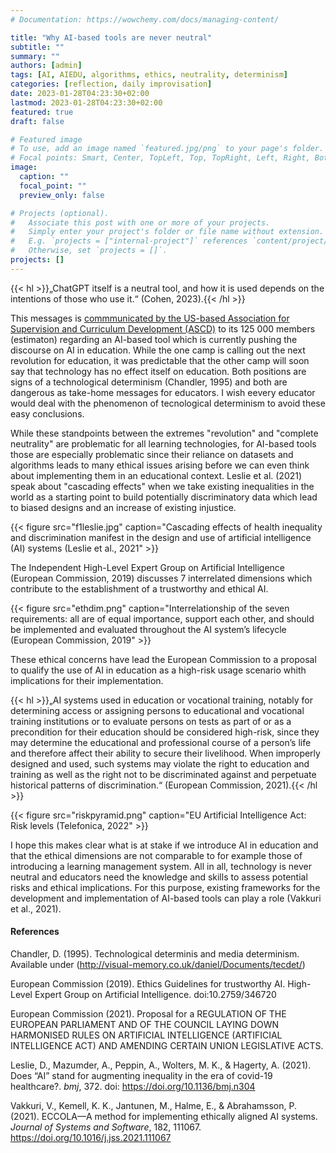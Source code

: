 ```yaml
---
# Documentation: https://wowchemy.com/docs/managing-content/

title: "Why AI-based tools are never neutral"
subtitle: ""
summary: ""
authors: [admin]
tags: [AI, AIEDU, algorithms, ethics, neutrality, determinism]
categories: [reflection, daily improvisation]
date: 2023-01-28T04:23:30+02:00
lastmod: 2023-01-28T04:23:30+02:00
featured: true
draft: false

# Featured image
# To use, add an image named `featured.jpg/png` to your page's folder.
# Focal points: Smart, Center, TopLeft, Top, TopRight, Left, Right, BottomLeft, Bottom, BottomRight.
image:
  caption: ""
  focal_point: ""
  preview_only: false

# Projects (optional).
#   Associate this post with one or more of your projects.
#   Simply enter your project's folder or file name without extension.
#   E.g. `projects = ["internal-project"]` references `content/project/deep-learning/index.md`.
#   Otherwise, set `projects = []`.
projects: []
---
```

{{< hl >}}„ChatGPT itself is a neutral tool, and how it is used depends on the intentions of those who use it.“ (Cohen, 2023).{{< /hl >}}

This messages is [commmunicated by the US-based Association for Supervision and Curriculum Development (ASCD)](https://www.ascd.org/blogs/leveraging-chatgpt-practical-ideas-for-educators?_hsmi=243344900&_hsenc=p2ANqtz--I4kXASSGaxKQPhcZQsmagIFUSRiRkXKSqD4SYogVszau1nZvF7cBbl2ouwIJb-7N7ggaOcK8HVIQK8gxQK8MwsUT_yw) to its 125 000 members (estimaton) regarding an AI-based tool which is currently pushing the discourse on AI in education. While the one camp is calling out the next revolution for education, it was predictable that the other camp will soon say that technology has no effect itself on education. Both positions are signs of a technological determinism (Chandler, 1995) and both are dangerous as take-home messages for educators. I wish eevery educator would deal with the phenomenon of tecnological determinism to avoid these easy conclusions.

While these standpoints between the extremes "revolution" and "complete neutrality" are problematic for all learning technologies, for AI-based tools those are especially problematic since their reliance on datasets and algorithms leads to many ethical issues arising before we can even think about implementing them in an educational context. Leslie et al. (2021) speak about "cascading effects" when we take existing inequalities in the world as a starting point to build potentially discriminatory data which lead to biased designs and an increase of existing injustice.

{{< figure src="f1leslie.jpg" caption="Cascading effects of health inequality and discrimination manifest in the design and use of artificial intelligence (AI) systems (Leslie et al., 2021" >}}

The Independent High-Level Expert Group on Artificial Intelligence (European Commission, 2019) discusses 7 interrelated dimensions which contribute to the establishment of a trustworthy and ethical AI.

{{< figure src="ethdim.png" caption="Interrelationship of the seven requirements: all are of equal importance, support each other, and should be implemented and evaluated throughout the AI system’s lifecycle (European Commission, 2019" >}}

These ethical concerns have lead the European Commission to a proposal to qualify the use of AI in education as a high-risk usage scenario whith implications for their implementation.

{{< hl >}}„AI systems used in education or vocational training, notably for determining access or assigning persons to educational and vocational training institutions or to evaluate persons on tests as part of or as a precondition for their education should be considered high-risk, since they may determine the educational and professional course of a person’s life and therefore affect their ability to secure their livelihood. When improperly designed and used, such systems may violate the right to education and training as well as the right not to be discriminated against and perpetuate historical patterns of discrimination.“ (European Commission, 2021).{{< /hl >}}

{{< figure src="riskpyramid.png" caption="EU Artificial Intelligence Act: Risk levels (Telefonica, 2022" >}}

I hope this makes clear what is at stake if we introduce AI in education and that the ethical dimensions are not comparable to for example those of introducing a learning management system. All in all, technology is never neutral and educators need the knowledge and skills to assess potential risks and ethical implications. For this purpose, existing frameworks for the development and implementation of AI-based tools can play a role (Vakkuri et al., 2021).


#### References ####

Chandler, D. (1995). Technological determinis and media determinism. Available under (http://visual-memory.co.uk/daniel/Documents/tecdet/)

European Commission (2019). Ethics Guidelines for trustworthy AI. High-Level Expert Group on Artificial Intelligence. doi:10.2759/346720

European Commission (2021). Proposal for a REGULATION OF THE EUROPEAN PARLIAMENT AND OF THE COUNCIL LAYING DOWN HARMONISED RULES ON ARTIFICIAL INTELLIGENCE (ARTIFICIAL INTELLIGENCE ACT) AND AMENDING CERTAIN UNION LEGISLATIVE ACTS. 

Leslie, D., Mazumder, A., Peppin, A., Wolters, M. K., & Hagerty, A. (2021). Does “AI” stand for augmenting inequality in the era of covid-19 healthcare?. *bmj*, 372. doi: https://doi.org/10.1136/bmj.n304

Vakkuri, V., Kemell, K. K., Jantunen, M., Halme, E., & Abrahamsson, P. (2021). ECCOLA—A method for implementing ethically aligned AI systems. *Journal of Systems and Software*, 182, 111067. https://doi.org/10.1016/j.jss.2021.111067